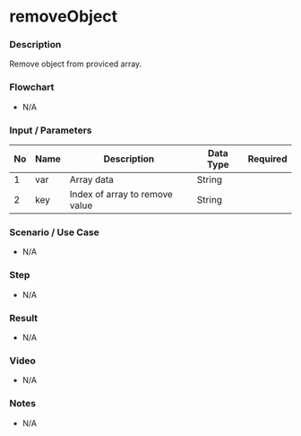 # removeObject

### Description

Remove object from proviced array.

### Flowchart

- N/A 

### Input / Parameters

| No | Name | Description | Data Type | Required |
| ------ | ------ | ------ |------ | ------ |
| 1 | var | Array data | String |   |
| 2 | key | Index of array to remove value | String |   |

### Scenario / Use Case

- N/A

### Step

- N/A

### Result

- N/A

### Video

- N/A

### Notes

- N/A